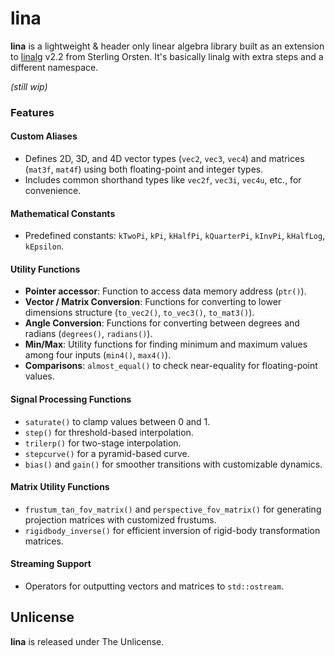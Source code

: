 # lina

**lina** is a lightweight & header only linear algebra library built as an extension to [linalg](https://github.com/sgorsten/linalg/tree/v2.2) v2.2 from Sterling Orsten.
It's basically linalg with extra steps and a different namespace.

_(still wip)_

### Features

#### Custom Aliases
   - Defines 2D, 3D, and 4D vector types (`vec2`, `vec3`, `vec4`) and matrices (`mat3f`, `mat4f`) using both floating-point and integer types.
   - Includes common shorthand types like `vec2f`, `vec3i`, `vec4u`, etc., for convenience.

#### Mathematical Constants
   - Predefined constants: `kTwoPi`, `kPi`, `kHalfPi`, `kQuarterPi`, `kInvPi`, `kHalfLog`, `kEpsilon`.

#### Utility Functions
   - **Pointer accessor**: Function to access data memory address (`ptr()`).
   - **Vector / Matrix Conversion**: Functions for converting to lower dimensions structure (`to_vec2()`, `to_vec3()`, `to_mat3()`). 
   - **Angle Conversion**: Functions for converting between degrees and radians (`degrees()`, `radians()`).
   - **Min/Max**: Utility functions for finding minimum and maximum values among four inputs (`min4()`, `max4()`).
   - **Comparisons**: `almost_equal()` to check near-equality for floating-point values.

#### Signal Processing Functions
   - `saturate()` to clamp values between 0 and 1.
   - `step()` for threshold-based interpolation.
   - `trilerp()` for two-stage interpolation.
   - `stepcurve()` for a pyramid-based curve.
   - `bias()` and `gain()` for smoother transitions with customizable dynamics.

#### Matrix Utility Functions
   - `frustum_tan_fov_matrix()` and `perspective_fov_matrix()` for generating projection matrices with customized frustums.
   - `rigidbody_inverse()` for efficient inversion of rigid-body transformation matrices.

#### Streaming Support
   - Operators for outputting vectors and matrices to `std::ostream`.

## Unlicense

**lina** is released under The Unlicense.
